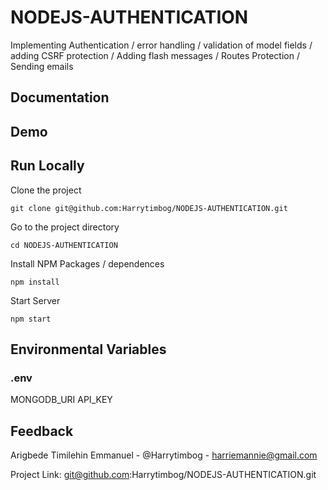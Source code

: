 # NODEJS-AUTHENTICATION
Implementing Authentication / error handling / validation of model fields / adding CSRF protection / Adding flash messages / Routes Protection / Sending emails

## Documentation    

## Demo    

## Run Locally   

Clone the project

``` console
git clone git@github.com:Harrytimbog/NODEJS-AUTHENTICATION.git
```

Go to the project directory

``` console
cd NODEJS-AUTHENTICATION
```
Install NPM Packages / dependences

``` console
npm install
```

Start Server

``` console
npm start
```

## Environmental Variables

### .env

MONGODB_URI
API_KEY

## Feedback   

Arigbede Timilehin Emmanuel - @Harrytimbog - harriemannie@gmail.com

Project Link: git@github.com:Harrytimbog/NODEJS-AUTHENTICATION.git

